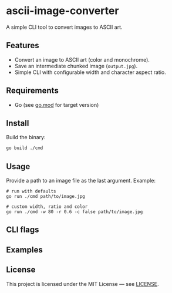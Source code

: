 # ascii-image-converter

A simple CLI tool to convert images to ASCII art.

## Features

- Convert an image to ASCII art (color and monochrome).
- Save an intermediate chunked image (`output.jpg`).
- Simple CLI with configurable width and character aspect ratio.

## Requirements

- Go (see [go.mod](go.mod) for target version)

## Install

Build the binary:

```sh
go build ./cmd
```

## Usage
Provide a path to an image file as the last argument. Example:
```
# run with defaults
go run ./cmd path/to/image.jpg

# custom width, ratio and color
go run ./cmd -w 80 -r 0.6 -c false path/to/image.jpg
```

## CLI flags

## Examples

## License
This project is licensed under the MIT License — see [LICENSE](LICENSE).


